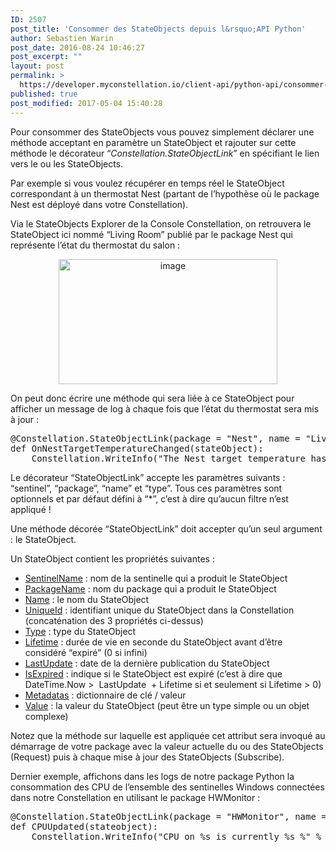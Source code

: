 ```yaml
---
ID: 2507
post_title: 'Consommer des StateObjects depuis l&rsquo;API Python'
author: Sebastien Warin
post_date: 2016-08-24 10:46:27
post_excerpt: ""
layout: post
permalink: >
  https://developer.myconstellation.io/client-api/python-api/consommer-des-stateobjects-en-python/
published: true
post_modified: 2017-05-04 15:40:28
---
```

Pour consommer des StateObjects vous pouvez simplement déclarer une méthode acceptant en paramètre un StateObject et rajouter sur cette méthode le décorateur “<em>Constellation.StateObjectLink</em>” en spécifiant le lien vers le ou les StateObjects.

Par exemple si vous voulez récupérer en temps réel le StateObject correspondant à un thermostat Nest (partant de l’hypothèse où le package Nest est déployé dans votre Constellation).

Via le StateObjects Explorer de la Console Constellation, on retrouvera le StateObject ici nommé “Living Room” publié par le package Nest qui représente l’état du thermostat du salon :

<p align="center"><a href="https://developer.myconstellation.io/wp-content/uploads/2016/08/image-76.png"><img style="background-image: none; padding-top: 0px; padding-left: 0px; display: inline; padding-right: 0px; border-width: 0px;" title="image" src="https://developer.myconstellation.io/wp-content/uploads/2016/08/image_thumb-65.png" alt="image" width="350" height="200" border="0" /></a></p>

On peut donc écrire une méthode qui sera liée à ce StateObject pour afficher un message de log à chaque fois que l’état du thermostat sera mis à jour :

<pre class="lang:python decode:true">@Constellation.StateObjectLink(package = "Nest", name = "Living Room")
def OnNestTargetTemperatureChanged(stateObject):
    Constellation.WriteInfo("The Nest target temperature has changed to : %s°C" % stateObject.Value.target_temperature_c)</pre>

Le décorateur “StateObjectLink” accepte les paramètres suivants : “sentinel”, “package”, “name” et “type”. Tous ces paramètres sont optionnels et par défaut défini à “*”, c’est à dire qu’aucun filtre n’est appliqué !

Une méthode décorée “StateObjectLink” doit accepter qu’un seul argument : le StateObject.

Un StateObject contient les propriétés suivantes :

<ul>
    <li><u>SentinelName</u> : nom de la sentinelle qui a produit le StateObject</li>
    <li><u>PackageName</u> : nom du package qui a produit le StateObject</li>
    <li><u>Name</u> : le nom du StateObject</li>
    <li><u>UniqueId</u> : identifiant unique du StateObject dans la Constellation (concaténation des 3 propriétés ci-dessus)</li>
    <li><u>Type</u> : type du StateObject</li>
    <li><u>Lifetime</u> : durée de vie en seconde du StateObject avant d’être considéré “expiré” (0 si infini)</li>
    <li><u>LastUpdate</u> : date de la dernière publication du StateObject</li>
    <li><u>IsExpired</u> : indique si le StateObject est expiré (c’est à dire que DateTime.Now &gt;  LastUpdate  + Lifetime si et seulement si Lifetime &gt; 0)</li>
    <li><u>Metadatas</u> : dictionnaire de clé / valeur</li>
    <li><u>Value</u> : la valeur du StateObject (peut être un type simple ou un objet complexe)</li>
</ul>

Notez que la méthode sur laquelle est appliquée cet attribut sera invoqué au démarrage de votre package avec la valeur actuelle du ou des StateObjects (Request) puis à chaque mise à jour des StateObjects (Subscribe).

Dernier exemple, affichons dans les logs de notre package Python la consommation des CPU de l’ensemble des sentinelles Windows connectées dans notre Constellation en utilisant le package HWMonitor :

<pre class="lang:python decode:true">@Constellation.StateObjectLink(package = "HWMonitor", name = "/intelcpu/0/load/0")
def CPUUpdated(stateobject):
    Constellation.WriteInfo("CPU on %s is currently %s %" % (stateobject.SentinelName, stateobject.Value.Value))</pre>